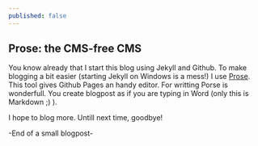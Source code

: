 ```yaml
---
published: false
---
```


## Prose: the CMS-free CMS

You know already that I start this blog using Jekyll and Github. To make blogging a bit easier (starting Jekyll on Windows is a mess!) I use [Prose](http://www.prose.io "Prose"). This tool gives Github Pages an handy editor. For writting Porse is wonderfull. You create blogpost as if you are typing in Word (only this is Markdown ;) ).

I hope to blog more. Untill next time, goodbye!

-End of a small blogpost-